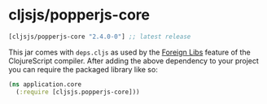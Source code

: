 # cljsjs/popperjs-core

[](dependency)
```clojure
[cljsjs/popperjs-core "2.4.0-0"] ;; latest release
```
[](/dependency)

This jar comes with `deps.cljs` as used by the [Foreign Libs][flibs] feature
of the ClojureScript compiler. After adding the above dependency to your project
you can require the packaged library like so:

```clojure
(ns application.core
  (:require [cljsjs.popperjs-core]))
```

[flibs]: https://clojurescript.org/reference/packaging-foreign-deps
